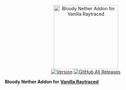 <p align="center">
  <img alt="Bloody Nether Addon for Vanilla Raytraced" src="https://github.com/MazeWave/Vanilla-Raytraced-Addons-Bloody-Nether/raw/master/Vanilla%20Raytraced/pack_icon.png" width="200">
  <br />
  <a href="https://github.com/MazeWave/Vanilla-Raytraced-Addons-Bloody-Nether/releases"><img src="https://img.shields.io/github/tag/MazeWave/Vanilla-Raytraced-Addons-Bloody-Nether.svg?label=version&style=flat" alt="Version"></a>
  <a href="https://github.com/MazeWave/Vanilla-Raytraced-Addons-Bloody-Nether/releases"><img alt="GitHub All Releases" src="https://img.shields.io/github/downloads/MazeWave/Vanilla-Raytraced-Addons-Bloody-Nether/total"></a>
</p>

**Bloody Nether Addon for [Vanilla Raytraced](https://github.com/MazeWave/Vanilla-Raytraced)** 
